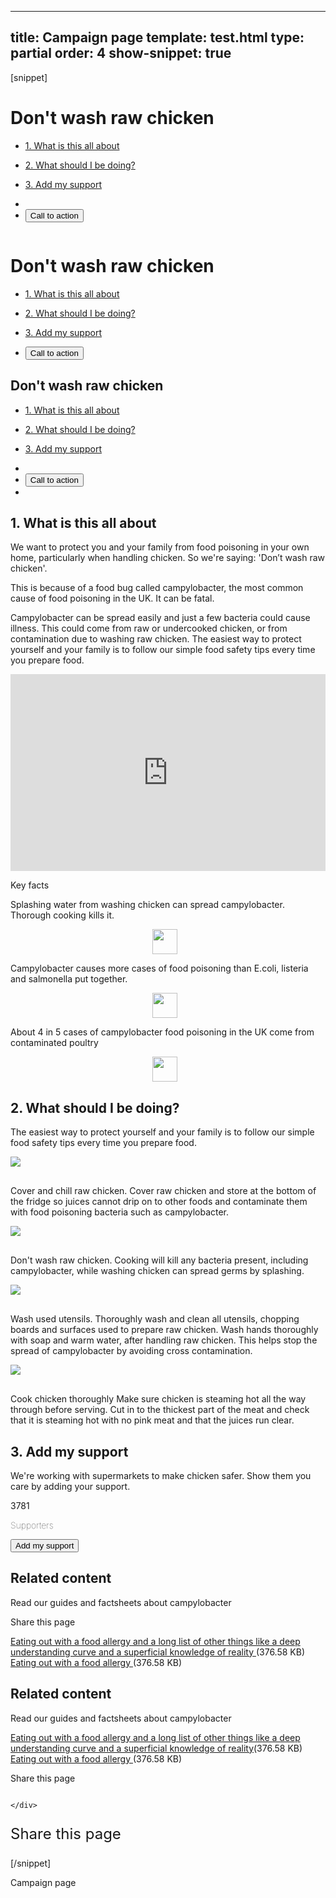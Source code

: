 ---
title: Campaign page
template: test.html
type: partial
order: 4
show-snippet: true
------------------
[snippet]
<!--menu-->
<div class="wrapper border-pic--transparent campaign-menu hide--xs"
     style="background-image: url('../assets/img/fsa-campaign-menu.jpg');">
    <div class="wrapper">
        <div class="col-wrap">
            <div class="col col--fluid-15 background--light-yellow-transp margin-top--0">
                <h1 class="big">Don't wash raw chicken</h1>
            </div>
        </div>
        <nav class="campaign-nav">
            <ul class="col-wrap">
                <li id="menu" class="col col--fluid-3 background--white separator-right-solid menu-inactive"
                >
                    <a href="#one"><p>1. What is this all about</p></a>
                </li>
                <li class="col col--fluid-3 background--white separator-right-solid menu-inactive"
                >
                    <a href="#two"><p>2. What should I be doing?</p></a>
                </li>
                <li class="col col--fluid-3 background--white separator-right-solid menu-inactive"
                >
                    <a href="#three"><p>3. Add my support</p></a>
                </li>
                <li class="col col--fluid-3 background--white menu-inactive"></li>
                <li class="col col--fluid-3 background--white padding-top--3 menu-inactive">
                    <button class="btn btn--action  padding-left-lg--3 padding-right-lg--3">
                        Call to
                        action
                    </button>
                </li>
            </ul>
        </nav>
    </div>
</div>
<!--for mobile-->
<div class="wrapper campaign-menu hide--not-xs">
    <img class="img-responsive" src="../assets/img/fsa-campaign-menu.jpg" alt="">
</div>
<div class="wrapper hide--not-xs">
    <div class="col-wrap">
        <div class="col col--fluid-15 background--light-yellow">
            <h1 class="big margin-top--0 margin-bottom--0">Don't wash raw chicken</h1>
        </div>
    </div>
    <nav class="campaign-nav">
        <ul class="col-wrap">
            <li class="col col--fluid-15 background--white separator-right-solid"
            >
                <a href="#one"><p>1. What is this all about</p></a>
            </li>
            <li class="col col--fluid-15 background--white separator-right-solid"
            >
                <a href="#two"><p>2. What should I be doing?</p></a>
            </li>
            <li class="col col--fluid-15 background--white separator-right-solid"
            >
                <a href="#three"><p>3. Add my support</p></a>
            </li>
            <li class="col col--fluid-15 background--white separator-right-solid">
                <button class="btn btn--action  margin-top--1 padding-left-lg--3 padding-right-lg--3">
                    Call to
                    action
                </button>
            </li>
        </ul>
    </nav>
</div>
<!--end for mobile-->
<!--menu hidden. Not showing on mobile-->
<nav id="navbar-main" class="navbar menu-hidden hide--xs">
    <div class="wrapper shadow">
        <div class="col-wrap menu-h">
            <div class="col col--fluid-15 background--light-yellow">
                <h2>Don't wash raw chicken</h2>
            </div>
        </div>
        <nav class="campaign-nav">
            <ul class="col-wrap" id="menu-b">
                <li class="col col--fluid-3 background--white separator-right-solid menu-inactive">
                    <a href="#one"><p>1. What is this all about</p></a>
                </li>
                <li class="col col--fluid-3 background--white separator-right-solid menu-inactive">
                    <a href="#two"><p>2. What should I be doing?</p></a>
                </li>
                <li class="col col--fluid-3 background--white separator-right-solid menu-inactive">
                    <a href="#three"><p>3. Add my support</p></a>
                </li>
                <li class="col col--fluid-2 background--white menu-inactive hide--xs"></li>
                <li class="col col--fluid-3 background--white padding-top-not-xs--3 menu-inactive">
                    <button class="btn btn--action  padding-left-lg--3 padding-right-lg--3">
                        Call to action
                    </button>
                </li>
                <li class="col col--fluid-1 background--white padding-top-lg--3 separator-right-solid menu-inactive hide--xs"
                ></li>
            </ul>
        </nav>
    </div>
</nav>
<!--section 1-->
<div id="one">
    <div class="wrapper content">
        <div class="col-wrap padding-top-xs--1 padding-top-not-xs--8">
            <div class="col col--fluid-3">
                <h2>1. What is this all about</h2>
            </div>
            <div class="col col--fluid-9 col--fluid-sm-12 separator-left-solid">
                <p class="font-size--h3">We want to protect you and your family from food
                    poisoning in your own home, particularly when handling chicken. So we're saying: 'Don’t wash raw
                    chicken'.
                </p>
                <p>This is because of a food bug called campylobacter, the most common cause of food poisoning in the
                    UK. It
                    can be fatal.
                </p>
                <p>Campylobacter can be spread easily and just a few bacteria could cause illness. This could come from
                    raw
                    or undercooked chicken, or from contamination due to washing raw chicken. The easiest way to protect
                    yourself and your family is to follow our simple food safety tips every time you prepare food.
                </p>
                <iframe width="100%" height="315" title="What's going on in your kitchen" src="http://www.youtube.com/embed/KsX1GWA3eFw" frameborder="0" allowfullscreen></iframe>
            </div>
            <div class="col col--fluid-15 padding-bottom--4"></div>
        </div>
    </div>
    <!--Key facts-->
    <div class="wrapper key-facts">
        <div class="col-wrap">
            <div class="col col--fluid-15">
                <p class="title">Key facts</p>
            </div>
        </div>
        <div class="col-wrap content--quote-background">
            <div class="col col--fluid-5 separator-right-solid">
                <p class="share js-equal-height">Splashing water from washing chicken can spread campylobacter. Thorough
                    cooking kills it.</p>
                <img src="../assets/img/twitter-logo-silhouette%20(1).svg" alt="" style="width: 40px; margin-left: 45%">
            </div>
            <div class="col col--fluid-5 separator-right-solid">
                <p class="share js-equal-height">Campylobacter causes more cases of food poisoning than E.coli, listeria and
                    salmonella put together.</p>
                <img src="../assets/img/twitter-logo-silhouette%20(1).svg" alt="" style="width: 40px; margin-left: 45%">
            </div>
            <div class="col col--fluid-5">
                <p class="share js-equal-height">About 4 in 5 cases of campylobacter food poisoning in the UK come from
                    contaminated poultry</p>
                <img src="../assets/img/twitter-logo-silhouette%20(1).svg" alt="" style="width: 40px; margin-left: 45%">
            </div>
            <div class="col col--fluid-15 padding-bottom--4"></div>
        </div>
    </div>
</div>
<!--section 2-->
<div class="wrapper content" id="two">
    <div class="col-wrap padding-top-not-xs--8">
        <div class="col col--fluid-3">
            <h2>2. What should I be doing?</h2>
        </div>
        <div class="col col--fluid-10 col--fluid-sm-12 separator-left-solid">
            <p class="font-size--h3">The easiest way to protect yourself and your family is to
                follow our simple food safety tips every time you prepare food.
            </p>
            <div class="col-wrap">
                <div class="col col--fluid-one-half js-equal-height">
                    <img src="../assets/img/act-image1.jpg" class="img-responsive" style="margin-bottom:16px;">
                    <p class="text-center">Cover and chill raw chicken. Cover raw chicken and store at the
                        bottom of the fridge so juices cannot drip on to other foods and contaminate them with food
                        poisoning bacteria such as campylobacter.</p>
                </div>
                <div class="col col--fluid-one-half js-equal-height">
                    <img src="../assets/img/act-image2.jpg" class="img-responsive" style="margin-bottom:16px;">
                    <p class="text-center">Don't wash raw chicken. Cooking will kill any bacteria present,
                        including campylobacter, while washing chicken can spread germs by splashing.</p>
                </div>
                <div class="col col--fluid-one-half js-equal-height">
                    <img src="../assets/img/act-image3.jpg" class="img-responsive" style="margin-bottom:16px;">
                    <p class="text-center">Wash used utensils. Thoroughly wash and clean all utensils, chopping
                        boards and surfaces used to prepare raw chicken. Wash hands thoroughly with soap and warm water,
                        after handling raw chicken. This helps stop the spread of campylobacter by avoiding cross
                        contamination.</p>
                </div>
                <div class="col col--fluid-one-half js-equal-height">
                    <img src="../assets/img/act-image4.jpg" class="img-responsive" style="margin-bottom:16px;">
                    <p class="text-center">Cook chicken thoroughly Make sure chicken is steaming hot all the
                        way through before serving. Cut in to the thickest part of the meat and check that it is
                        steaming hot with no pink meat and that the juices run clear.</p>
                </div>
            </div>
        </div>
        <div class="col col--fluid-15 padding-bottom--4"></div>
    </div>
</div>
<!--section 3-->
<div class="wrapper background--mid-purple" id="three">
    <div class="col-wrap background--light-purple padding-top-not-xs--8">
        <div class="col col--fluid-3">
            <h2>3. Add my support</h2>
        </div>
        <div class="col col--fluid-10 col--fluid-sm-12 background--light-purple separator-left-solid">
            <p class="font-size--h3">We're working with supermarkets to make chicken safer. Show
                them you care by adding your support.
            </p>
            <div class="col-wrap padding-top--6">
                <div class="col col--fluid-one-half separator-right-solid">
                    <p class="big-number text-center">3781</p>
                    <p style="font-weight: 100;">Supporters</p>
                </div>
                <div class="col col--fluid-one-half margin-top--6 margin-top-sm--3">
                    <button class="btn btn--support margin-left--1">
                        Add my support
                    </button>
                </div>
            </div>
        </div>
        <div class="col col--fluid-15 padding-bottom--8"></div>
    </div>
</div>
<!--related content-->
<div class="wrapper content--related hide--xs">
    <div class="col-wrap padding-top--8">
        <div class="col col--fluid-3">
            <h2>Related content</h2>
        </div>
        <div class="col col--fluid-12">
            <div class="col-wrap">
                <div class="col col--fluid-5 background--light-grey js-equal-height">
                    <p class="font-size--h3">Read our guides and factsheets about campylobacter</p>
                </div>
                <div class="col col--fluid-offset-1 col--fluid-9 background--light-grey js-equal-height">
                    <p class="font-size--h3">Share this page</p>
                </div>
                <div class="col col--fluid-5 background--white padding-top--4 js-equal-height">
                    <div class="pdf-separator-dotted">
                            <span><a
                                    href="https://www.food.gov.uk/sites/default/files/eating-out-with-a-food-allergy.pdf">Eating
                                out
                                with a food allergy  and a long list of other things like a deep understanding curve and a superficial knowledge of reality </a>(376.58 KB)</span>
                    </div>
                    <div class="pdf-separator-dotted">
                            <span><a
                                    href="https://www.food.gov.uk/sites/default/files/eating-out-with-a-food-allergy.pdf">Eating
                                out
                                with a food allergy </a>(376.58 KB)</span>
                    </div>
                </div>
                <div class="col col--fluid-offset-1 col--fluid-9 background--white js-equal-height">
                    <img src="../assets/img/happy-chicken.png" alt="" class="img-responsive">
                </div>
            </div>
        </div>
        <div class="col col--fluid-15 padding-bottom--8"></div>
    </div>
</div>
<!--related content for mobile-->
<div class="wrapper content--related hide--not-xs">
    <div class="col-wrap padding-top--8">
        <div class="col col--fluid-15">
            <h2>Related content</h2>
        </div>
        <div class="col col--fluid-15 background--light-grey">
            <p class="font-size--h3">Read our guides and factsheets about campylobacter</p>
        </div>
        <div class="col col--fluid-15 background--white padding-top--4 js-equal-height">
            <div>
                <div class="pdf-separator-dotted">
                            <span>
                            <a href="https://www.food.gov.uk/sites/default/files/eating-out-with-a-food-allergy.pdf">Eating
                                out
                                with a food allergy  and a long list of other things like a deep understanding curve and a superficial knowledge of reality</a>(376.58 KB)
                            </span>
                </div>
            </div>
            <div class="style-pdf padding-top--2">
                <div class="pdf-separator-dotted">
                            <span>
                            <a href="https://www.food.gov.uk/sites/default/files/eating-out-with-a-food-allergy.pdf">Eating
                                out
                                with a food allergy </a>(376.58 KB)
                            </span>
                </div>
            </div>
        </div>
        <div class="col col--fluid-15 background--light-grey">
            <p class="font-size--h3">Share this page</p>
        </div>
        <div class="col col--fluid-15 background--white">
            <img src="../assets/img/happy-chicken.png" alt="" class="img-responsive">
        </div>

    </div>
</div>
<!--strong share-->
<div class="wrapper content">
    <div class="col-wrap">
        <div class="col col--fluid-offset-3 col--fluid-9 col--fluid-sm-12 padding-top--4 padding-bottom--4">
            <p style="font-size: 24px;">Share this page</p>
            <div class="col-wrap">
                <div class="col col--fluid-offset-3 col--fluid-2">
                    <img src="../assets/img/pinterest-social-logo.svg" alt="" class="img-responsive">
                </div>
                <div class="col col--fluid-offset-3 col--fluid-2">
                    <img src="../assets/img/twitter-logo-silhouette.svg" alt="" class="img-responsive">
                </div>
                <div class="col col--fluid-offset-3 col--fluid-2">
                    <img src="../assets/img/facebook-logo.svg" alt="" class="img-responsive">
                </div>
            </div>
        </div>
    </div>
</div>
<script>
//   Main navbar
    $(window).load(function () {
        var navbar = $('#navbar-main'),
                distance = navbar.offset().top,
                $window = $(window);
        $window.scroll(function () {
            if ($window.scrollTop() > (distance - 114)) {
                navbar.removeClass('menu-hidden').addClass('navbar-fixed-top');
                $("body").css("padding-top", "1px");
            } else {
                navbar.removeClass('navbar-fixed-top').addClass('menu-hidden');
                $("body").css("padding-top", "0px");
            }
        });
    });
    $(document).ready(function () {
        $(document).on("scroll", onScroll);
        //smoothscrolling and positioning
        $('a[href^="#"]').on('click', function (e) {
            e.preventDefault();
            $(document).off("scroll");
            var target = this.hash,
                    menu = target;
            $target = $(target);
            $('html, body').stop().animate({
                'scrollTop': $target.offset().top - 100
            }, 500, 'swing', function () {
                window.location.hash = target;
                $(document).on("scroll", onScroll);
            });
        });
    });
    function onScroll(event) {
        var scrollPos = $(document).scrollTop();
        $('#navbar-main a').each(function () {
            var currLink = $(this);
            var refElement = $(currLink.attr("href"));
            if (scrollPos < 350) {
                $('#menu').addClass("menu-active");
            }
            if (refElement.position().top - 150 <= scrollPos && refElement.position().top - 150 + refElement.height() > scrollPos) {
                currLink.parent().addClass("menu-active");
            }
            else {
                currLink.parent().removeClass("menu-active");
            }
        });
    }
</script>
[/snippet]

Campaign page
